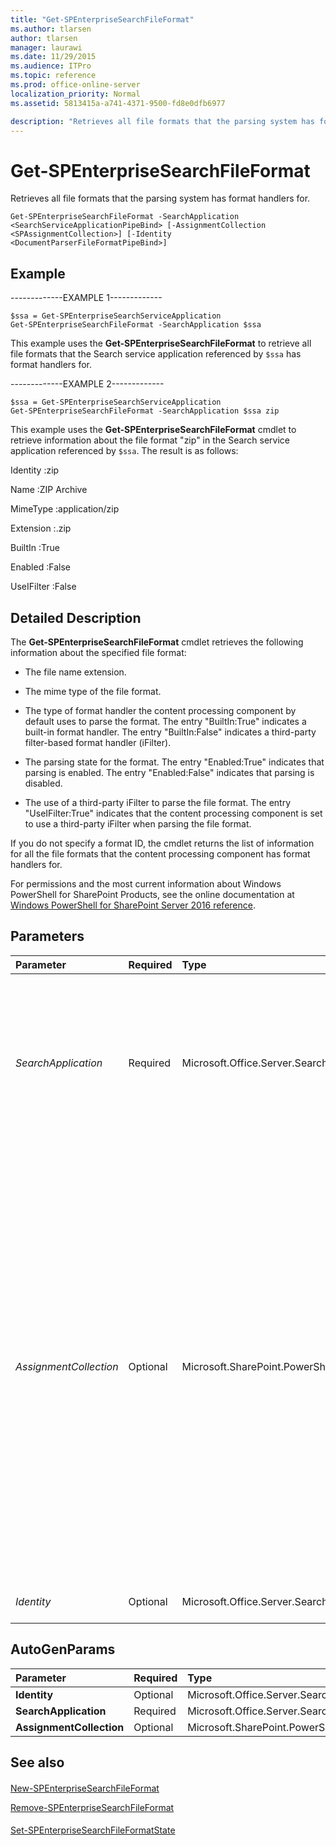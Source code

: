 ```yaml
---
title: "Get-SPEnterpriseSearchFileFormat"
ms.author: tlarsen
author: tlarsen
manager: laurawi
ms.date: 11/29/2015
ms.audience: ITPro
ms.topic: reference
ms.prod: office-online-server
localization_priority: Normal
ms.assetid: 5813415a-a741-4371-9500-fd8e0dfb6977

description: "Retrieves all file formats that the parsing system has format handlers for."
---
```


# Get-SPEnterpriseSearchFileFormat

Retrieves all file formats that the parsing system has format handlers for.
  
```
Get-SPEnterpriseSearchFileFormat -SearchApplication <SearchServiceApplicationPipeBind> [-AssignmentCollection <SPAssignmentCollection>] [-Identity <DocumentParserFileFormatPipeBind>]

```

## Example

-------------EXAMPLE 1-------------
  
```
$ssa = Get-SPEnterpriseSearchServiceApplication
Get-SPEnterpriseSearchFileFormat -SearchApplication $ssa
```

This example uses the **Get-SPEnterpriseSearchFileFormat** to retrieve all file formats that the Search service application referenced by  `$ssa` has format handlers for. 
  
-------------EXAMPLE 2-------------
  
```
$ssa = Get-SPEnterpriseSearchServiceApplication
Get-SPEnterpriseSearchFileFormat -SearchApplication $ssa zip

```

This example uses the **Get-SPEnterpriseSearchFileFormat** cmdlet to retrieve information about the file format "zip" in the Search service application referenced by  `$ssa`. The result is as follows:
  
Identity :zip
  
Name :ZIP Archive
  
MimeType :application/zip
  
Extension :.zip
  
BuiltIn :True
  
Enabled :False
  
UseIFilter :False
## Detailed Description

The **Get-SPEnterpriseSearchFileFormat** cmdlet retrieves the following information about the specified file format: 
  
- The file name extension.
    
- The mime type of the file format.
    
- The type of format handler the content processing component by default uses to parse the format. The entry "BuiltIn:True" indicates a built-in format handler. The entry "BuiltIn:False" indicates a third-party filter-based format handler (iFilter). 
    
- The parsing state for the format. The entry "Enabled:True" indicates that parsing is enabled. The entry "Enabled:False" indicates that parsing is disabled.
    
- The use of a third-party iFilter to parse the file format. The entry "UseIFilter:True" indicates that the content processing component is set to use a third-party iFilter when parsing the file format.
    
If you do not specify a format ID, the cmdlet returns the list of information for all the file formats that the content processing component has format handlers for.
  
For permissions and the most current information about Windows PowerShell for SharePoint Products, see the online documentation at [Windows PowerShell for SharePoint Server 2016 reference](https://go.microsoft.com/fwlink/p/?LinkId=671715). 
  
## Parameters

|**Parameter**|**Required**|**Type**|**Description**|
|:-----|:-----|:-----|:-----|
| _SearchApplication_ <br/> |Required  <br/> |Microsoft.Office.Server.Search.Cmdlet.SearchServiceApplicationPipeBind  <br/> |Specifies the Search application for which to retrieve file format information. The type must be a valid GUID, in the form 12345678-90ab-cdef-1234-567890bcdefgh; a valid search application name (for example, SearchApp1); or an instance of a valid **SearchServiceApplication** object.  <br/> |
| _AssignmentCollection_ <br/> |Optional  <br/> |Microsoft.SharePoint.PowerShell.SPAssignmentCollection  <br/> |Manages objects for the purpose of proper disposal. Use of objects, such as **SPWeb** or **SPSite**, can use large amounts of memory and use of these objects in Windows PowerShell scripts requires proper memory management. Using the **SPAssignment** object, you can assign objects to a variable and dispose of the objects after they are needed to free up memory. When **SPWeb**, **SPSite**, or **SPSiteAdministration** objects are used, the objects are automatically disposed of if an assignment collection or the **Global** parameter is not used.  <br/> > [!NOTE]> When the **Global** parameter is used, all objects are contained in the global store. If objects are not immediately used, or disposed of by using the **Stop-SPAssignment** command, an out-of-memory scenario can occur.           |
| _Identity_ <br/> |Optional  <br/> |Microsoft.Office.Server.Search.Cmdlet.DocumentParserFileFormatPipeBind  <br/> |Specifies the format ID for which to retrieve file format information.  <br/> |
   
## AutoGenParams

|**Parameter**|**Required**|**Type**|**Description**|
|:-----|:-----|:-----|:-----|
|**Identity** <br/> |Optional  <br/> |Microsoft.Office.Server.Search.Cmdlet.DocumentParserFileFormatPipeBind  <br/> ||
|**SearchApplication** <br/> |Required  <br/> |Microsoft.Office.Server.Search.Cmdlet.SearchServiceApplicationPipeBind  <br/> ||
|**AssignmentCollection** <br/> |Optional  <br/> |Microsoft.SharePoint.PowerShell.SPAssignmentCollection  <br/> ||
   
## See also

#### 

[New-SPEnterpriseSearchFileFormat](new-spenterprisesearchfileformat.md)
  
[Remove-SPEnterpriseSearchFileFormat](remove-spenterprisesearchfileformat.md)
#### 

[Set-SPEnterpriseSearchFileFormatState](set-spenterprisesearchfileformatstate.md)

